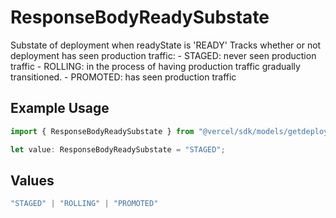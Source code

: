 # ResponseBodyReadySubstate

Substate of deployment when readyState is 'READY' Tracks whether or not deployment has seen production traffic: - STAGED: never seen production traffic - ROLLING: in the process of having production traffic gradually transitioned. - PROMOTED: has seen production traffic

## Example Usage

```typescript
import { ResponseBodyReadySubstate } from "@vercel/sdk/models/getdeploymentop.js";

let value: ResponseBodyReadySubstate = "STAGED";
```

## Values

```typescript
"STAGED" | "ROLLING" | "PROMOTED"
```